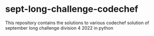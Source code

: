 # sept-long-challenge-codechef
This repository  contains the solutions to various codechef solution of september long challenge division 4 2022 in python
